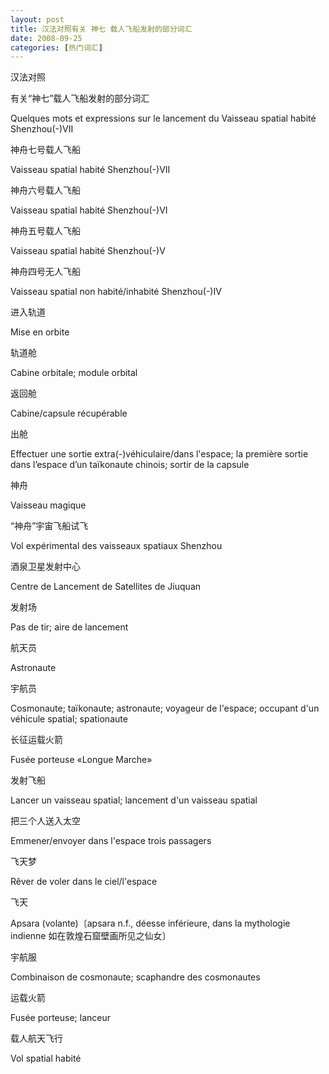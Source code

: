 ```yaml
---
layout: post
title: 汉法对照有关 神七 载人飞船发射的部分词汇
date: 2008-09-25
categories: [热门词汇]  
---
```


汉法对照

有关“神七”载人飞船发射的部分词汇

Quelques mots et expressions sur le lancement du Vaisseau spatial habité Shenzhou(-)VII

神舟七号载人飞船

Vaisseau spatial habité Shenzhou(-)VII

神舟六号载人飞船

Vaisseau spatial habité Shenzhou(-)VI

神舟五号载人飞船

Vaisseau spatial habité Shenzhou(-)V

神舟四号无人飞船

Vaisseau spatial non habité/inhabité Shenzhou(-)IV

进入轨道

Mise en orbite

轨道舱

Cabine orbitale; module orbital

返回舱

Cabine/capsule récupérable

出舱

Effectuer une sortie extra(-)véhiculaire/dans l'espace; la première sortie dans l’espace d’un taïkonaute chinois; sortir de la capsule

神舟

Vaisseau magique

“神舟”宇宙飞船试飞

Vol expérimental des vaisseaux spatiaux Shenzhou

酒泉卫星发射中心

Centre de Lancement de Satellites de Jiuquan

发射场

Pas de tir; aire de lancement

航天员

Astronaute

宇航员

Cosmonaute; taïkonaute; astronaute; voyageur de l'espace; occupant d'un véhicule spatial; spationaute

长征运载火箭

Fusée porteuse «Longue Marche»

发射飞船

Lancer un vaisseau spatial; lancement d'un vaisseau spatial

把三个人送入太空

Emmener/envoyer dans l'espace trois passagers

飞天梦

Rêver de voler dans le ciel/l'espace

飞天

Apsara (volante)〔apsara n.f., déesse inférieure, dans la mythologie indienne 如在敦煌石窟壁画所见之仙女〕

宇航服

Combinaison de cosmonaute; scaphandre des cosmonautes

运载火箭

Fusée porteuse; lanceur

载人航天飞行

Vol spatial habité
